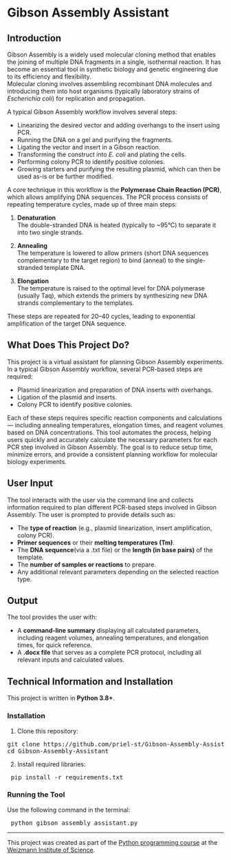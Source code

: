 # Gibson Assembly Assistant

## Introduction

Gibson Assembly is a widely used molecular cloning method that enables the joining of multiple DNA fragments in a single, isothermal reaction. It has become an essential tool in synthetic biology and genetic engineering due to its efficiency and flexibility.  
Molecular cloning involves assembling recombinant DNA molecules and introducing them into host organisms (typically laboratory strains of *Escherichia coli*) for replication and propagation.

A typical Gibson Assembly workflow involves several steps:
- Linearizing the desired vector and adding overhangs to the insert using PCR.  
- Running the DNA on a gel and purifying the fragments.  
- Ligating the vector and insert in a Gibson reaction.  
- Transforming the construct into *E. coli* and plating the cells.  
- Performing colony PCR to identify positive colonies.  
- Growing starters and purifying the resulting plasmid, which can then be used as-is or be further modified.  

A core technique in this workflow is the **Polymerase Chain Reaction (PCR)**, which allows amplifying DNA sequences. The PCR process consists of repeating temperature cycles, made up of three main steps:

1. **Denaturation**  
   The double-stranded DNA is heated (typically to ~95°C) to separate it into two single strands.

2. **Annealing**  
   The temperature is lowered to allow primers (short DNA sequences complementary to the target region) to bind (anneal) to the single-stranded template DNA.

3. **Elongation**  
   The temperature is raised to the optimal level for DNA polymerase (usually Taq), which extends the primers by synthesizing new DNA strands complementary to the templates.

These steps are repeated for 20–40 cycles, leading to exponential amplification of the target DNA sequence.

## What Does This Project Do?

This project is a virtual assistant for planning Gibson Assembly experiments. In a typical Gibson Assembly workflow, several PCR-based steps are required:

- Plasmid linearization and preparation of DNA inserts with overhangs.
- Ligation of the plasmid and inserts.
- Colony PCR to identify positive colonies.  

Each of these steps requires specific reaction components and calculations — including annealing temperatures, elongation times, and reagent volumes based on DNA concentrations.
This tool automates the process, helping users quickly and accurately calculate the necessary parameters for each PCR step involved in Gibson Assembly. The goal is to reduce setup time, minimize errors, and provide a consistent planning workflow for molecular biology experiments.

## User Input

The tool interacts with the user via the command line and collects information required to plan different PCR-based steps involved in Gibson Assembly. The user is prompted to provide details such as:

- The **type of reaction** (e.g., plasmid linearization, insert amplification, colony PCR).  
- **Primer sequences** or their **melting temperatures (Tm)**. 
- The **DNA sequence**(via a .txt file) or the **length (in base pairs)** of the template.  
- The **number of samples or reactions** to prepare.  
- Any additional relevant parameters depending on the selected reaction type.  

## Output

The tool provides the user with:

- A **command-line summary** displaying all calculated parameters, including reagent volumes, annealing temperatures, and elongation times, for quick reference.  
- A **.docx file** that serves as a complete PCR protocol, including all relevant inputs and calculated values.

## Technical Information and Installation

This project is written in **Python 3.8+**.

### Installation

1. Clone this repository:
<pre>git clone https://github.com/priel-st/Gibson-Assembly-Assistant.git
cd Gibson-Assembly-Assistant </pre>

2. Install required libraries:
<pre> pip install -r requirements.txt </pre>

### Running the Tool

Use the following command in the terminal:
<pre> python gibson_assembly_assistant.py </pre>

---

This project was created as part of the [Python programming course](https://github.com/Code-Maven/wis-python-course-2025-03) at the [Weizmann Institute of Science](https://www.weizmann.ac.il/pages/).  
